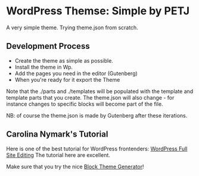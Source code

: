 # WordPress Themse: Simple by PETJ

A very simple theme. Trying theme.json from scratch.

## Development Process

* Create the theme as simple as possible.
* Install the theme in Wp.
* Add the pages you need in the editor (Gutenberg)
* When you're ready for it export the Theme

Note that the ./parts and ./templates will be populated with the template and template parts that you create. The theme.json will also change - for instance changes to specific blocks will become part of the file.

NB: of course the theme.json is made by Gutenberg after these iterations.

## Carolina Nymark's Tutorial

Here is one of the best tutorial for WordPress frontenders: [WordPress Full Site Editing](https://fullsiteediting.com/lessons/creating-theme-json/) The tutorial here are excellent.

Make sure that you try the nice [Block Theme Generator](https://fullsiteediting.com/block-theme-generator/)!
